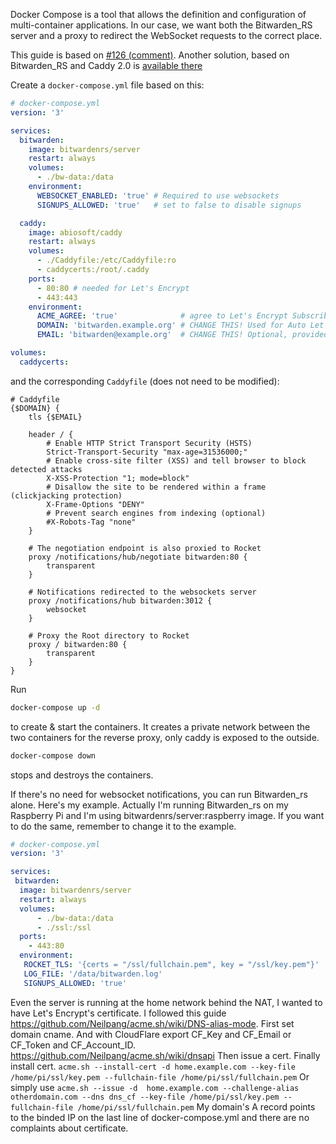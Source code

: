 Docker Compose is a tool that allows the definition and configuration of multi-container applications. In our case, we want both the Bitwarden_RS server and a proxy to redirect the WebSocket requests to the correct place.

This guide is based on [#126 (comment)](https://github.com/dani-garcia/bitwarden_rs/issues/126#issuecomment-417872681). Another solution, based on Bitwarden_RS and Caddy 2.0 is [available there](https://github.com/sosandroid/docker-bitwarden_rs-caddy-synology)

Create a `docker-compose.yml` file based on this:
```yml
# docker-compose.yml
version: '3'

services:
  bitwarden:
    image: bitwardenrs/server
    restart: always
    volumes:
      - ./bw-data:/data
    environment:
      WEBSOCKET_ENABLED: 'true' # Required to use websockets
      SIGNUPS_ALLOWED: 'true'   # set to false to disable signups

  caddy:
    image: abiosoft/caddy
    restart: always
    volumes:
      - ./Caddyfile:/etc/Caddyfile:ro
      - caddycerts:/root/.caddy
    ports:
      - 80:80 # needed for Let's Encrypt
      - 443:443
    environment:
      ACME_AGREE: 'true'              # agree to Let's Encrypt Subscriber Agreement
      DOMAIN: 'bitwarden.example.org' # CHANGE THIS! Used for Auto Let's Encrypt SSL
      EMAIL: 'bitwarden@example.org'  # CHANGE THIS! Optional, provided to Let's Encrypt

volumes:
  caddycerts:
```

and the corresponding `Caddyfile` (does not need to be modified):
```nginx
# Caddyfile
{$DOMAIN} {
    tls {$EMAIL}

    header / {
        # Enable HTTP Strict Transport Security (HSTS)
        Strict-Transport-Security "max-age=31536000;"
        # Enable cross-site filter (XSS) and tell browser to block detected attacks
        X-XSS-Protection "1; mode=block"
        # Disallow the site to be rendered within a frame (clickjacking protection)
        X-Frame-Options "DENY"
        # Prevent search engines from indexing (optional)
        #X-Robots-Tag "none"
    }

    # The negotiation endpoint is also proxied to Rocket
    proxy /notifications/hub/negotiate bitwarden:80 {
        transparent
    }

    # Notifications redirected to the websockets server
    proxy /notifications/hub bitwarden:3012 {
        websocket
    }

    # Proxy the Root directory to Rocket
    proxy / bitwarden:80 {
        transparent
    }
}
```

Run
```bash
docker-compose up -d
```
to create & start the containers. It creates a private network between the two containers for the reverse proxy, only caddy is exposed to the outside.

```bash
docker-compose down
```
stops and destroys the containers.

If there's no need for websocket notifications, you can run Bitwarden_rs alone. Here's my example. Actually I'm running Bitwarden_rs on my Raspberry Pi and I'm using bitwardenrs/server:raspberry image. If you want to do the same, remember to change it to the example.
```yml
# docker-compose.yml
version: '3'

services:
 bitwarden:
  image: bitwardenrs/server
  restart: always
  volumes:
      - ./bw-data:/data
      - ./ssl:/ssl
  ports:
    - 443:80
  environment:
   ROCKET_TLS: '{certs = "/ssl/fullchain.pem", key = "/ssl/key.pem"}'
   LOG_FILE: '/data/bitwarden.log'
   SIGNUPS_ALLOWED: 'true'
```

Even the server is running at the home network behind the NAT, I wanted to have Let's Encrypt's certificate. I followed this guide https://github.com/Neilpang/acme.sh/wiki/DNS-alias-mode. First set domain cname. And with CloudFlare export CF_Key and CF_Email or CF_Token and CF_Account_ID. https://github.com/Neilpang/acme.sh/wiki/dnsapi Then issue a cert. Finally install cert. `acme.sh --install-cert -d home.example.com --key-file /home/pi/ssl/key.pem --fullchain-file /home/pi/ssl/fullchain.pem`
Or simply use `acme.sh --issue -d  home.example.com --challenge-alias otherdomain.com --dns dns_cf --key-file /home/pi/ssl/key.pem --fullchain-file /home/pi/ssl/fullchain.pem`
My domain's A record points to the binded IP on the last line of docker-compose.yml and there are no complaints about certificate.
